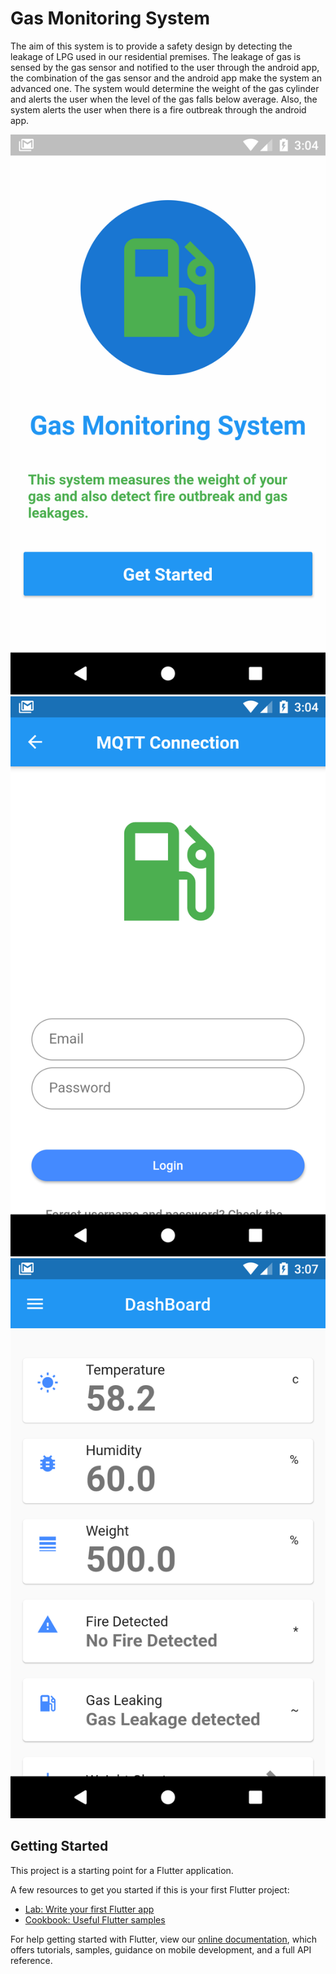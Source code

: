 # Gas Monitoring System

The aim of this system is to provide a safety design by detecting the leakage of LPG used in our residential premises.
The leakage of gas is sensed by the gas sensor and notified to the user through the android app, the combination of the gas sensor and the android app make the system an advanced one.
 The system would determine the weight of the gas cylinder and alerts the user when the level of the gas falls below average.
 Also, the system alerts the user when there is a fire outbreak through the android app.

![home](appics/home.png)![Login](appics/login.png)![Dashboard](appics/dashboard.png)
## Getting Started

This project is a starting point for a Flutter application.

A few resources to get you started if this is your first Flutter project:

- [Lab: Write your first Flutter app](https://flutter.dev/docs/get-started/codelab)
- [Cookbook: Useful Flutter samples](https://flutter.dev/docs/cookbook)

For help getting started with Flutter, view our
[online documentation](https://flutter.dev/docs), which offers tutorials,
samples, guidance on mobile development, and a full API reference.
